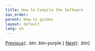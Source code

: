 ```yaml
---
title: How to Compile the Software
nav_order: 
parent: How-to guides
layout: default
lang: en
---
```






[Previous]({{site.url}}/how-tos){: .btn .btn-purple }
[Next]({{site.url}}/how-tos){: .btn}